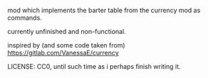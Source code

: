 mod which implements the barter table from the currency mod as commands.

currently unfinished and non-functional.

inspired by (and some code taken from) https://gitlab.com/VanessaE/currency

LICENSE: CC0, until such time as i perhaps finish writing it. 
